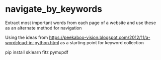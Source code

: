# navigate_by_keywords
Extract most important words from each page of a website and use these as an alternate method for navigation

Using the ideas from https://peekaboo-vision.blogspot.com/2012/11/a-wordcloud-in-python.html as a starting point for keyword collection

pip install sklearn fitz pymupdf
